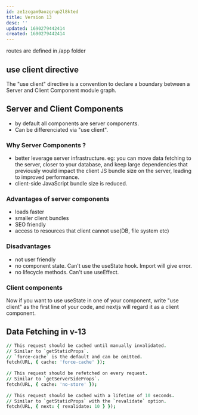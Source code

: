 ```yaml
---
id: ze1zcgam9aozgrup2l8kted
title: Version 13
desc: ''
updated: 1690279442414
created: 1690279442414
---
```


routes are defined in /app folder

## use client directive

The "use client" directive is a convention to declare a boundary between a Server and Client Component module graph.

## Server and Client Components

- by default all components are server components.
- Can be differenciated via "use client".

### Why Server Components ?

- better leverage server infrastructure. 
eg: you can move data fetching to the server, closer to your database, and keep large dependencies that previously would impact the client JS bundle size on the server, leading to improved performance.
- client-side JavaScript bundle size is reduced.

### Advantages of server components

- loads faster
- smaller client bundles
- SEO friendly
- access to resources that client cannot use(DB, file system etc)

### Disadvantages

- not user friendly
- no component state. Can't use the useState hook. Import will give error.
- no lifecycle methods. Can't use useEffect.

### Client components

Now if you want to use useState in one of your component, write "use client" as the first line of your code, and nextjs will regard it as a client component.

## Data Fetching in v-13

```j
// This request should be cached until manually invalidated.
// Similar to `getStaticProps`.
// `force-cache` is the default and can be omitted.
fetch(URL, { cache: 'force-cache' });
 
// This request should be refetched on every request.
// Similar to `getServerSideProps`.
fetch(URL, { cache: 'no-store' });
 
// This request should be cached with a lifetime of 10 seconds.
// Similar to `getStaticProps` with the `revalidate` option.
fetch(URL, { next: { revalidate: 10 } });
```
